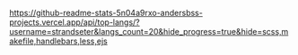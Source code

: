 https://github-readme-stats-5n04a9rxo-andersbss-projects.vercel.app/api/top-langs/?username=strandseter&langs_count=20&hide_progress=true&hide=scss,makefile,handlebars,less,ejs

<!--
## Hi there 👋

![Top Langs](https://github-readme-stats-5n04a9rxo-andersbss-projects.vercel.app/api/top-langs/?username=strandseter)


**strandseter/strandseter** is a ✨ _special_ ✨ repository because its `README.md` (this file) appears on your GitHub profile.

Here are some ideas to get you started:

- 🔭 I’m currently working on ...
- 🌱 I’m currently learning ...
- 👯 I’m looking to collaborate on ...
- 🤔 I’m looking for help with ...
- 💬 Ask me about ...
- 📫 How to reach me: ...
- 😄 Pronouns: ...
- ⚡ Fun fact: ...
-->

